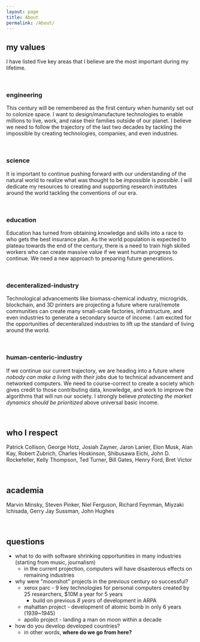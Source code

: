 ```yaml
---
layout: page
title: About
permalink: /About/
---
```


## my values
I have listed five key areas that I believe are the most important during my lifetime. 

&nbsp;
### engineering

This century will be remembered as the first century when humanity set out to colonize space. I want to design/manufacture technologies to enable millions to live, work, and raise their families outside of our planet. I believe we need to follow the trajectory of the last two decades by tackling the impossible by creating technologies, companies, and even industries. 

&nbsp;
### science

It is important to continue pushing forward with our understanding of the natural world to realize what was thought to be *impossible* is *possible*. I will dedicate my resources to creating and supporting research institutes around the world tackling the conventions of our era. 

&nbsp;
### education

Education has turned from obtaining knowledge and skills into a race to who gets the best insurance plan. As the world population is expected to plateau towards the end of the century, there is a need to train high skilled workers who can create massive value if we want human progress to continue. We need a new approach to preparing future generations. 

&nbsp;
### decenteralized-industry

Technological advancements like biomass-chemical industry, microgrids, blockchain, and 3D printers are projecting a future where rural/remote communities can create many small-scale factories, infrastructure, and even industries to generate a secondary source of income. I am excited for the opportunities of decenteralized industries to lift up the standard of living around the world. 

&nbsp;
### human-centeric-industry

If we continue our current trajectory, we are heading into a future where *nobody can make a living with their jobs* due to technical advancement and networked computers. We need to course-correct to create a society which gives credit to those contributing data, knowledge, and work to improve the algorithms that will run our society. I strongly believe *protecting the market dynamics should be prioritized* above universal basic income. 

&nbsp;

## who I respect 
 Patrick Collison, George Hotz, Josiah Zayner, Jaron Lanier, Elon Musk, Alan Kay, Robert Zubrich, Charles Hoskinson, Shibusawa Eichi, John D. Rockefeller, Kelly Thompson, Ted Turner, Bill Gates, Henry Ford, Bret Victor

&nbsp;

## academia
 Marvin Minsky, Steven Pinker, Niel Ferguson, Richard Feynman, Miyzaki Ichisada, Gerry Jay Sussman, John Hughes

&nbsp;

## questions
- what to do with software shrinking opportunities in many industries (starting from music, journalism) 
    - in the current projection, computers will have disasterous effects on remaining industries
- why were "moonshot" projects in the previous century so successful?
    - xerox parc - 9 key technologies for personal computers created by 25 researchers, $10M a year for 5 years 
        - build on previous *8 years* of development in ARPA
    - mahattan project - development of atomic bomb in only 6 years (1939~1945) 
    - apollo project - landing a man on moon within a decade
- how do you develop developed countries? 
    - in other words, **where do we go from here?**